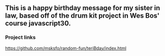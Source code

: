 ## This is a happy birthday message for my sister in law, based off of the drum kit project in Wes Bos' course javascript30.

### Project links
https://github.com/msksfo/random-fun/teriBday/index.html